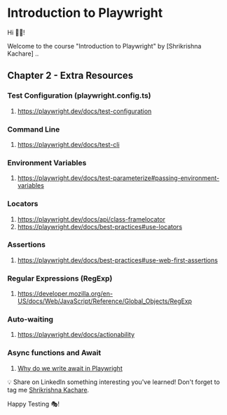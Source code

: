 # Introduction to Playwright

Hi 👋🏽!

Welcome to the course "Introduction to Playwright" by [Shrikrishna Kachare] ..

## Chapter 2 - Extra Resources

### Test Configuration (playwright.config.ts)
1. https://playwright.dev/docs/test-configuration

### Command Line
1. https://playwright.dev/docs/test-cli

### Environment Variables
1. https://playwright.dev/docs/test-parameterize#passing-environment-variables

### Locators
1. https://playwright.dev/docs/api/class-framelocator
1. https://playwright.dev/docs/best-practices#use-locators

### Assertions
1. https://playwright.dev/docs/best-practices#use-web-first-assertions

### Regular Expressions (RegExp)
1. https://developer.mozilla.org/en-US/docs/Web/JavaScript/Reference/Global_Objects/RegExp

### Auto-waiting
1. https://playwright.dev/docs/actionability

### Async functions and Await
1. [Why do we write await in Playwright](https://jadala-ajay16.medium.com/why-do-we-write-await-async-in-playwright-javascript-typescript-fa3c92f82841#:~:text=The%20await%20expression%20causes%20async,line%20of%20code%20executes%20completely)


💡 Share on LinkedIn something interesting you've learned! Don't forget to tag me [Shrikrishna Kachare](www.linkedin.com/in/shrikrishna-kachare-9a9411221).



Happy Testing 🎭!